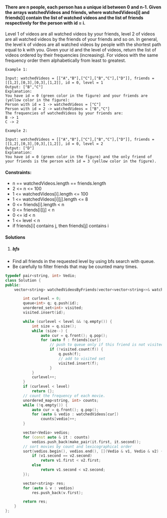 #### There are n people, each person has a unique id between 0 and n-1. Given the arrays watchedVideos and friends, where watchedVideos[i] and friends[i] contain the list of watched videos and the list of friends respectively for the person with id = i.

Level 1 of videos are all watched videos by your friends, level 2 of videos are all watched videos by the friends of your friends and so on. In general, the level k of videos are all watched videos by people with the shortest path equal to k with you. Given your id and the level of videos, return the list of videos ordered by their frequencies (increasing). For videos with the same frequency order them alphabetically from least to greatest. 

 

```
Example 1:

Input: watchedVideos = [["A","B"],["C"],["B","C"],["D"]], friends = [[1,2],[0,3],[0,3],[1,2]], id = 0, level = 1
Output: ["B","C"] 
Explanation: 
You have id = 0 (green color in the figure) and your friends are (yellow color in the figure):
Person with id = 1 -> watchedVideos = ["C"] 
Person with id = 2 -> watchedVideos = ["B","C"] 
The frequencies of watchedVideos by your friends are: 
B -> 1 
C -> 2

Example 2:

Input: watchedVideos = [["A","B"],["C"],["B","C"],["D"]], friends = [[1,2],[0,3],[0,3],[1,2]], id = 0, level = 2
Output: ["D"]
Explanation: 
You have id = 0 (green color in the figure) and the only friend of your friends is the person with id = 3 (yellow color in the figure).
```

 

#### Constraints:

-    n == watchedVideos.length == friends.length
-    2 <= n <= 100
-    1 <= watchedVideos[i].length <= 100
-    1 <= watchedVideos[i][j].length <= 8
-    0 <= friends[i].length < n
-    0 <= friends[i][j] < n
-    0 <= id < n
-    1 <= level < n
-    if friends[i] contains j, then friends[j] contains i


#### Solutions

1. ##### bfs

- Find all friends in the requested level by using bfs search with queue.
- Be carefully to filter friends that may be counted many times.

```c++
typedef pair<string, int> Vedio;
class Solution {
public:
    vector<string> watchedVideosByFriends(vector<vector<string>>& watchedVideos, vector<vector<int>>& friends, int id, int level) {

        int curlevel = 0;
        queue<int> q; q.push(id);
        unordered_set<int> visited;
        visited.insert(id);

        while (curlevel < level && !q.empty()) {
            int size = q.size();
            while (size--) {
                auto cur = q.front(); q.pop();
                for (auto f : friends[cur])
                    // push to queue only if this friend is not visited before
                    if (!visited.count(f)) {
                        q.push(f);
                        // add to visited set
                        visited.insert(f);
                    }
            }
            curlevel++;
        }
        if (curlevel < level)
            return {};
        // count the frequency of each movie.
        unordered_map<string, int> counts;
        while (!q.empty()) {
            auto cur = q.front(); q.pop();
            for (auto & vedio : watchedVideos[cur])
                counts[vedio]++;
        }

        vector<Vedio> vedios;
        for (const auto & it : counts)
            vedios.push_back(make_pair(it.first, it.second));
        // sort movies by count and lexicographical order
        sort(vedios.begin(), vedios.end(), [](Vedio & v1, Vedio & v2) {
            if (v1.second == v2.second)
                return v1.first < v2.first;
            else
                return v1.second < v2.second;
        });

        vector<string> res;
        for (auto & v : vedios)
            res.push_back(v.first);

        return res;
    }
};
```